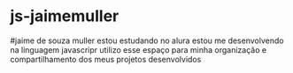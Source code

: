 # js-jaimemuller
#jaime de souza muller
estou estudando no alura
estou me desenvolvendo na linguagem javascripr
utilizo esse espaço para minha organização e compartilhamento dos meus projetos desenvolvidos
